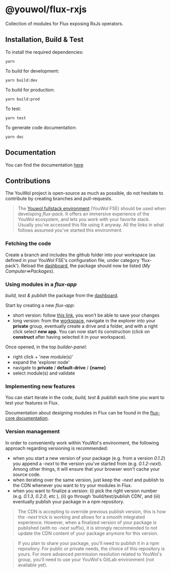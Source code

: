 # @youwol/flux-rxjs


Collection of modules for Flux exposing RxJs operators.


## Installation, Build & Test 

To install the required dependencies:
```shell
yarn 
```

To build for development:
```shell
yarn build:dev
```

To build for production:
```shell
yarn build:prod
```

To test:
```shell
yarn test
```

To generate code documentation:
```shell
yarn doc
```

## Documentation

You can find the documentation [here](https://youwol.github.io/flux-rxjs/dist/docs/index.html)



## Contributions

The YouWol project is open-source as much as possible, 
do not hesitate to contribute by creating branches and pull-requests.

> The [Youwol fullstack environment](https://pypi.org/project/youwol/) (YouWol FSE) should be used when developing
> *flux-pack*. It offers an immersive experience of the YouWol ecosystem, and lets
> you work with your favorite stack. Usually you've accessed this file using it anyway.
> All the links in what follows assumed you've started this environment.

### Fetching the code

Create a branch and includes the github folder
into your workspace (as defined in your YouWol FSE's configuration file, under
category 'flux-pack'). Reload the [dashboard](/ui/dashboard-developer/), 
the package should now be listed (*My Computer=>Packages*).

### Using modules in a *flux-app*

*build, test & publish* the package from the [dashboard](/ui/dashboard-developer/).

Start by creating a new *flux-app*:
-    short version: follow [this link](/ui/flux-builder/?uri=%7B%22name%22%3A%22new%20flux-project%22%2C%22description%22%3A%22%22%2C%22runnerRendering%22%3A%7B%22layout%22%3A%22%22%2C%22style%22%3A%22%22%7D%2C%22builderRendering%22%3A%7B%22descriptionsBoxes%22%3A%5B%5D%2C%22modulesView%22%3A%5B%5D%2C%22connectionsView%22%3A%5B%5D%7D%2C%22requirements%22%3A%7B%22fluxComponents%22%3A%5B%5D%2C%22fluxPacks%22%3A%5B%5D%2C%22libraries%22%3A%7B%7D%2C%22loadingGraph%22%3A%7B%22graphType%22%3A%22sequential-v1%22%2C%22lock%22%3A%5B%5D%2C%22definition%22%3A%5B%5B%5D%5D%7D%7D%2C%22workflow%22%3A%7B%22modules%22%3A%5B%5D%2C%22connections%22%3A%5B%5D%2C%22plugins%22%3A%5B%5D%2C%22rootLayerTree%22%3A%7B%22layerId%22%3A%22rootLayer%22%2C%22moduleIds%22%3A%5B%5D%2C%22title%22%3A%22rootLayer%22%2C%22children%22%3A%5B%5D%7D%7D%7D), you won't be able to save your changes
-   long version: from the [workspace](/ui/workspace-explorer/), navigate in the explorer into your **private** group,
eventually create a drive and a folder, and with a right click select **new app**. You can now start its construction (click 
on **construct** after having selected it in your workspace).

Once opened, in the top *builder-panel*:
-    right click + 'new module(s)'
-    expand the 'explorer node'
-    navigate to **private** / **default-drive** / **{name}**
-    select module(s) and validate

### Implementing new features

You can start iterate in the code, *build, test & publish* each time
you want to test your features in Flux. 

Documentation about designing modules in Flux can be found in the
[flux-core documentation](/api/assets-gateway/raw/package/QHlvdXdvbC9mbHV4LWNvcmU=/latest/dist/docs/modules/core_concepts.html).


### Version management 

In order to conveniently work within YouWol's environment, the following 
approach regarding versioning is recommended:
-   when you start a new version of your package (e.g. from a version *0.1.2*)
you append a *-next* to the version you've started from (e.g. *0.1.2-next*). 
    Among other things, it will ensure that your browser won't cache your source code.
-   when iterating over the same version, just keep the *-next* and publish to the CDN
    whenever you want to try your modules in Flux.
-   when you want to finalize a version: (i) pick the right version number 
    (e.g. *0.1.3*, *0.2.0*, etc ), (ii) go through 'build/test/publish CDN', 
    and (iii) eventually publish your package in a npm repository.

> The CDN is accepting to override previous publish version, this
> is how the *-next* trick is working and allows for a smooth integrated 
> experience. However, when a finalized version of your package is published
> (with no *-next* suffix), it is strongly recommended to not update the
> CDN content of your package anymore for this version.

> If you plan to share your package, you'll need to publish it in a npm repository.
> For public or private needs, the choice of this repository is yours.
> For more advanced permission resolution related to YouWol's group, you'll need to use your 
> YouWol's GitLab environment (not available yet).